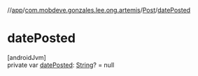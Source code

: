 //[app](../../../index.md)/[com.mobdeve.gonzales.lee.ong.artemis](../index.md)/[Post](index.md)/[datePosted](date-posted.md)

# datePosted

[androidJvm]\
private var [datePosted](date-posted.md): [String](https://kotlinlang.org/api/latest/jvm/stdlib/kotlin/-string/index.html)? = null

